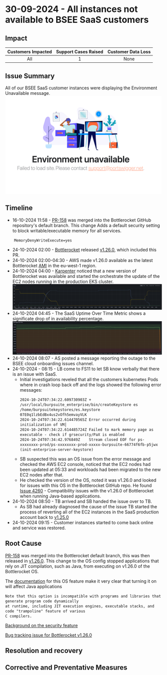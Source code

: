 # 30-09-2024 - All instances not available to BSEE SaaS customers

## Impact

| Customers Impacted | Support Cases Raised | Customer Data Loss |
|:---:|:---:|:---:|
| All | 1 | None |


## Issue Summary
All of our BSEE SaaS customer instances were displaying the Environment Unavailable message.
![Bottlerocket rollout](../../media/24-10-2024-saas-outage-page.jpg)

## Timeline
- 16-10-2024 11:58 - [PR-158](https://github.com/bottlerocket-os/bottlerocket-core-kit/pull/158) was merged into the Bottlerocket GitHub repository's default branch. This change Adds a default security setting to block writable/executable memory for all services.
```text
    MemoryDenyWriteExecute=yes
```
- 24-10-2024 02:00 - [Bottlerocket](https://github.com/bottlerocket-os) released [v1.26.0](https://github.com/bottlerocket-os/bottlerocket/releases/tag/v1.26.0), which included this PR.
- 24-10-2024 02:00-04:30 - AWS made v1.26.0 available as the latest Bottlerocket [AMI](https://docs.aws.amazon.com/AWSEC2/latest/UserGuide/AMIs.html) in the eu-west-1 region.
- 24-10-2024 04:00 - [Karpenter](https://github.com/kubernetes-sigs/karpenter) noticed that a new version of Bottlerocket was available and started the orchestrate the update of the EC2 nodes running in the production EKS cluster.
![Bottlerocket rollout](../../media/24-10-2024-saas-outage-bottlerocket-rollout.png)
- 24-10-2024 04:45 - The SaaS Uptime Over Time Metric shows a significate drop of in availability percentage. 
![SaaS uptime metics](../../media/24-10-2024-saas-outage-uptime-metic.png)
- 24-10-2024 08:07 - AS posted a message reporting the outage to the BSEE cloud onboarding issues channel.
- 24-10-2024 - 08:15 - LB come to FS11 to let SB know verbally that there is an issue with SaaS.
    - Initial investigations reveled that all the customers kubernetes Pods where in crash loop back off and the logs showed the following error messages:
        ```text
        2024-10-24T07:34:22.609730903Z + /usr/local/burpsuite_enterprise/bin/createKeystore es /home/burpsuitekeystores/es.keystore 07E0q1lzbEdBx4us2vOfh5emvayVLK
        2024-10-24T07:34:22.614470565Z Error occurred during initialization of VM│
        2024-10-24T07:34:22.614485724Z Failed to mark memory page as executable - check if grsecurity/PaX is enabled
        2024-10-24T07:34:42.976849Z    Stream closed EOF for ps-xxxxxxxx-prod/ps-xxxxxxxx-prod-xxxxx-burpsuite-66774f6fb-p5jwx (init-enterprise-server-keystore)
        ```
    - SB suspected this was an OS issue from the error message and checked the AWS EC2 console, noticed that the EC2 nodes had been updated at 05:33 and workloads had been migrated to the new EC2 nodes after that.
    - He checked the version of the OS, noted it was v1.26.0 and looked for issues with this OS in the Bottlerocket GitHub repo. He found [Issue 4260](https://github.com/bottlerocket-os/bottlerocket/issues/4260) - Compatibility issues with the v1.26.0 of Bottlerocket when running Java-based applications.
- 24-10-2024 08:50 - TB arrived and SB handed the issue over to TB.
    - As SB had already diagnosed the cause of the issue TB started the process of reverting all of the EC2 instances in the SaaS production account back to [v1.25.0](https://github.com/bottlerocket-os/bottlerocket/releases/tag/v1.25.0)
- 24-10-2024 09:15 - Customer instances started to come back online and service was restored.

## Root Cause

[PR-158](https://github.com/bottlerocket-os/bottlerocket-core-kit/pull/158) was merged into the Bottlerocket default branch, this was then released in [v1.26.0](https://github.com/bottlerocket-os/bottlerocket/releases/tag/v1.26.0). This change to the OS config stopped applications that rely on JIT compilation, such as Java, from executing on v1.26.0 of the Bottlerocket OS.

The [documentation](https://www.freedesktop.org/software/systemd/man/latest/systemd.exec.html#:~:text=MemoryDenyWriteExecute) for this OS feature make it very clear that turning it on will affect Java applications
```
Note that this option is incompatible with programs and libraries that generate program code dynamically
at runtime, including JIT execution engines, executable stacks, and code "trampoline" feature of various
C compilers.
```
[Background on the security feature](https://en.wikipedia.org/wiki/W%5EX)

[Bug tracking issue for Bottlerocket v1.26.0](https://github.com/bottlerocket-os/bottlerocket/issues/4253)

## Resolution and recovery

## Corrective and Preventative Measures 